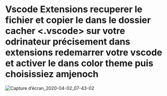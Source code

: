 # Vscode Extensions recuperer le fichier et copier le dans le dossier cacher <.vscode> sur votre odrinateur précisement dans extensions redemarrer votre vscode et activer le dans color theme puis choisissiez amjenoch 



![Capture d’écran_2020-04-02_07-43-02](https://user-images.githubusercontent.com/58947246/78214703-257c6280-74b6-11ea-8b8a-6ac76ca7a08a.png)
